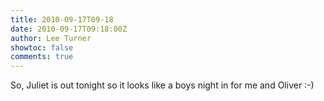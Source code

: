 ```yaml
---
title: 2010-09-17T09-18
date: 2010-09-17T09:18:00Z
author: Lee Turner
showtoc: false
comments: true
---
```


So, Juliet is out tonight so it looks like a boys night in for me and Oliver :-)


